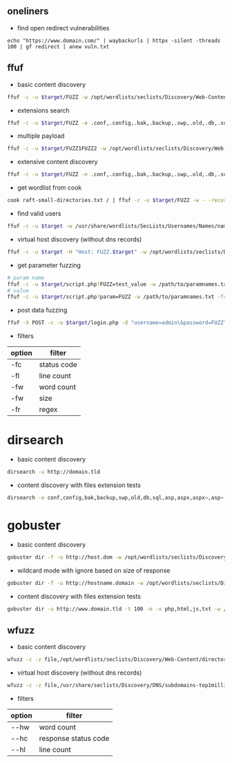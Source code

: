 ## oneliners
- find open redirect vulnerabilities
```
echo "https://www.domain.com/" | waybackurls | httpx -silent -threads 100 | gf redirect | anew vuln.txt
```
## ffuf
- basic content discovery
```bash
ffuf -c -u $target/FUZZ -w /opt/wordlists/seclists/Discovery/Web-Content/directory-list-2.3-medium.txt
```
- extensions search
```bash
ffuf -c -u $target/FUZZ -e .conf,.config,.bak,.backup,.swp,.old,.db,.sql,.asp,.aspx,.aspx~,.asp~,.py,.py~,.rb,.rb~,.php,.php~,.bak,.bkp,.cache,.cgi,.conf,.csv,.html,.inc,.jar,.js,.json,.jsp,.jsp~,.lock,.log,.rar,.old,.sql,.sql.gz,.sql.zip,.sql.tar.gz,.sql~,.swp,.swp~,.tar,.tar.bz2,.tar.gz,.txt,.wadl,.zip,.log,.xml,.js,.json,.jpg,.jpeg,.png,.gif,.bmp -w /opt/wordlists/seclists/Discovery/Web-Content/raft-small-directories.txt -r
```
- multiple payload
```bash
ffuf -c -u $target/FUZZ1FUZZ2 -w /opt/wordlists/seclists/Discovery/Web-Content/raft-small-directories.txt:FUZZ1 -w /opt/wordlists/seclists/Discovery/Web-Content/raft-small-extensions.txt:FUZZ2 -r -v
```
- extensive content discovery
```bash
ffuf -c -u $target/FUZZ -e .conf,.config,.bak,.backup,.swp,.old,.db,.sql,.asp,.aspx,.aspx~,.asp~,.py,.py~,.rb,.rb~,.php,.php~,.bak,.bkp,.cache,.cgi,.conf,.csv,.html,.inc,.jar,.js,.json,.jsp,.jsp~,.lock,.log,.rar,.old,.sql,.sql.gz,.sql.zip,.sql.tar.gz,.sql~,.swp,.swp~,.tar,.tar.bz2,.tar.gz,.txt,.wadl,.zip,.log,.xml,.js,.json,.jpg,.jpeg,.png,.gif,.bmp -w /opt/wordlists/seclists/Discovery/Web-Content/raft-small-directories.txt -recursion
```
- get wordlist from cook
```bash
cook raft-small-directories.txt / | ffuf -c -u $target/FUZZ -w - -recursion
```
- find valid users
```bash
ffuf -c -u $target -w /usr/share/wordlists/SecLists/Usernames/Names/names.txt -X POST -d "username=FUZZ&email=x&password=x&cpassword=x" -H "Content-Type: application/x-www-form-urlencoded" -mr "username already exists"
```
- virtual host discovery (without dns records)
```bash
ffuf -c -u $target -H "Host: FUZZ.$target" -w /opt/wordlists/seclists/Discovery/DNS/subdomains-top1million-5000.txt
```
- get parameter fuzzing
```bash
# param name
ffuf -c -u $target/script.php?FUZZ=test_value -w /path/to/paramnames.txt -fs 4242
# value
ffuf -c -u $target/script.php?param=FUZZ -w /path/to/paramnames.txt -fs 4242
```
- post data fuzzing
```bash
ffuf -X POST -c -u $target/login.php -d "username=admin\&password=FUZZ" -w /path/to/postdata.txt -fc 401
```
- filters

| option | filter      |
| ------ | ----------- |
| -fc    | status code |
| -fl    | line count  |
| -fw    | word count  |
| -fw    | size        |
| -fr    | regex       |

# dirsearch
- basic content discovery
```bash
dirsearch -u http://domain.tld
```
- content discovery with files extension tests
```bash
dirsearch -e conf,config,bak,backup,swp,old,db,sql,asp,aspx,aspx~,asp~,py,py~,rb,rb~,php,php~,bak,bkp,cache,cgi,conf,csv,html,inc,jar,js,json,jsp,jsp~,lock,log,rar,old,sql,sql.gz,sql.zip,sql.tar.gz,sql~,swp,swp~,tar,tar.bz2,tar.gz,txt,wadl,zip,log,xml,js,json -u http://domain.com
```

# gobuster
- basic content discovery
```bash
gobuster dir -f -u http://host.dom -w /opt/wordlists/seclists/Discovery/Web-Content/common.txt
```
- wildcard mode with ignore based on size of response
```bash
gobuster dir -f -u http://hostname.domain -w /opt/wordlists/seclists/Discovery/Web-Content/directory-list-2.3-medium.txt --wildcard --exclude-length 111111
```
- content discovery with files extension tests
```bash
gobuster dir -u http://www.domain.tld -t 100 -e -x php,html,js,txt -w /usr/share/seclists/Discovery/Web-Content/directory-list-2.3-big.txt
```
## wfuzz
- basic content discovery
```bash
wfuzz -c -z file,/opt/wordlists/seclists/Discovery/Web-Content/directory-list-2.3-medium.txt -u http://hostname.tld/api/FUZZ --hw 12
```
- virtual host discovery (without dns records)
```bash
wfuzz -c -z file,/usr/share/seclists/Discovery/DNS/subdomains-top1million-5000.txt -u http://domain.tld -H "Host: FUZZ.domain.tld"
```
- filters

| option | filter               | 
| ------ | -------------------- |
| --hw   | word count           |
| --hc   | response status code |
| --hl   | line count           |